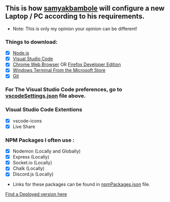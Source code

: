 ## This is how [samyakbambole](https://github.com/samyakbambole) will configure a new Laptop / PC according to his requirements. 

- Note: This is only my opinion your opinion can be different! 

### Things to download: 
- [x] [Node.js](https://nodejs.org)
- [x] [Visual Studio Code](https://code.visualstudio.com/)
- [x] [Chrome Web Browser](https://www.googleadservices.com/pagead/aclk?sa=L&ai=DChcSEwjTsqiGur_rAhUYJCsKHS0tDgYYABAAGgJzZg&ohost=www.google.com&cid=CAESP-D2c3HGxeZdCUJb-YNCBQ0iCudcqPmlHWeZ4xzt0kttCDUGbZPPTe4_wrJu3lWAzLxG5a2_mShSMRX_tJMZ3g&sig=AOD64_07dyH1xwvddAd3CFkxt--NzoOR8g&q&adurl&ved=2ahUKEwje86GGur_rAhXgIbcAHaS9BIsQ0Qx6BAgtEAE) OR [Firefox Developer Edition](https://www.mozilla.org/en-US/firefox/developer/)
- [x] [Windows Terminal From the Microsoft Store](https://www.microsoft.com/en-us/p/windows-terminal/9n0dx20hk701)
- [x] [Git](https://git-scm.com/)

### For The Visual Studio Code preferences, go to [vscodeSettings.json](https://github.com/samyakbambole/setup/blob/master/vscodeSettings.json) file above. 

### Visual Studio Code Extentions
- [x] vscode-icons
- [x] Live Share

### NPM Packages I often use :
- [x] Nodemon (Locally and Globally)
- [x] Express (Locally)
- [x] Socket.io (Locally)
- [x] Chalk (Locally)
- [x] Discord.js (Locally)
- Links for these packages can be found in [npmPackages.json](https://github.com/samyakbambole/setup/blob/master/npmPackages.json) file. 

[Find a Deployed version here](http://samyakbambole-setup.surge.sh/)